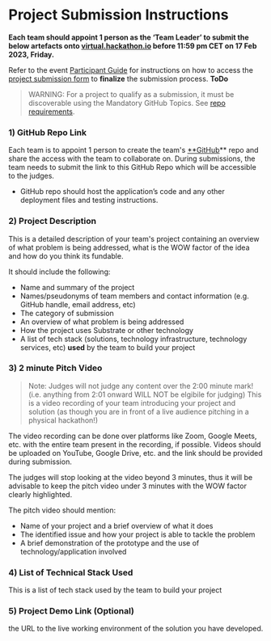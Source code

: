 # Project Submission Instructions

**Each team should appoint 1 person as the ‘Team Leader’ to submit the below artefacts onto [virtual.hackathon.io](virtual.hackathon.io) before 11:59 pm CET on 17 Feb 2023, Friday.**

Refer to the event [Participant Guide][1] for instructions on how to access the [project submission form]() to **finalize** the submission process.  **ToDo**
  

>WARNING: For a project to qualify as a submission, it must be discoverable using the Mandatory GitHub Topics. See [repo requirements](./repo-requirements.md).


### 1) GitHub Repo Link
Each team is to appoint 1 person to create the team's [**GitHub](https://github.com/)**  repo and share the access with the team to collaborate on. During submissions, the team needs to submit the link to this GitHub Repo which will be accessible to the judges.

* GitHub repo should host the application’s code and any other deployment files and testing instructions.

### 2) Project Description
This is a detailed description of your team's project containing an overview of what problem is being addressed, what is the WOW factor of the idea and how do you think its fundable.

It should include the following:

* Name and summary of the project
* Names/pseudonyms of team members and contact information (e.g. GitHub handle, email address, etc)
* The category of submission
* An overview of what problem is being addressed
* How the project uses Substrate or other technology
* A list of tech stack (solutions, technology infrastructure, technology services, etc) **used** by the team to build your project

### 3) 2 minute Pitch Video
>Note: Judges will not judge any content over the 2:00 minute mark! (i.e. anything from 2:01 onward WILL NOT be elgibile for judging)
This is a video recording of your team introducing your project and solution (as though you are in front of a live audience pitching in a physical hackathon!)

The video recording can be done over platforms like Zoom, Google Meets, etc. with the entire team present in the recording, if possible. Videos should be uploaded on YouTube, Google Drive, etc. and the link should be provided during submission.

The judges will stop looking at the video beyond 3 minutes, thus it will be advisable to keep the pitch video under 3 minutes with the WOW factor clearly highlighted.

The pitch video should mention:

* Name of your project and a brief overview of what it does
* The identified issue and how your project is able to tackle the problem
* A brief demonstration of the prototype and the use of technology/application involved

### 4) List of Technical Stack Used
This is a list of tech stack used by the team to build your project

### 5) Project Demo Link (Optional)
the URL to the live working environment of the solution you have developed.

<!--- Reusable Resources --->
[1]: https://www.notion.so/tribegroup/Discover-GAAD-Hackathon-Participants-Guide-a7e0e146877645ea9b52981079ded691?pvs=4
